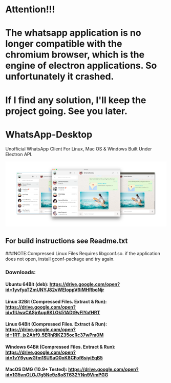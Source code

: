 # Attention!!! 
# The whatsapp application is no longer compatible with the chromium browser, which is the engine of electron applications. So unfortunately it crashed.
# If I find any solution, I'll keep the project going. See you later.

# WhatsApp-Desktop
Unofficial WhatsApp Client For Linux, Mac OS &amp; Windows Built Under Electron API.

![Whatsapp Screenshot](https://github.com/Renan-Scaliante/WhatsApp-Desktop/blob/master/screenshot.png)

## For build instructions see Readme.txt

###NOTE:Compressed Linux Files Requires libgconf.so. if the application does not open, install gconf-package and try again.

### Downloads:
#### Ubuntu 64Bit (deb): https://drive.google.com/open?id=1yvfyaTZmUNYJ82vWEIoppV6iMHRboNjr

#### Linux 32Bit (Compressed Files. Extract & Run): https://drive.google.com/open?id=1IUwaCASjrAup8KLOk51ADt9yFlYafHRT

#### Linux 64Bit (Compressed Files. Extract & Run): https://drive.google.com/open?id=1RT_jx2Ahf9_5ERhRIKZ35ocRc37wPm0M

#### Windows 64Bit (Compressed Files. Extract & Run): https://drive.google.com/open?id=1vY6yuwGfm1SUSaO0oK8CFof6siyiEqB5

#### MacOS DMG (10.9+ Tested): https://drive.google.com/open?id=1G5vnOLOJ7g5Ne9z8oST632YNn9VimPGG
